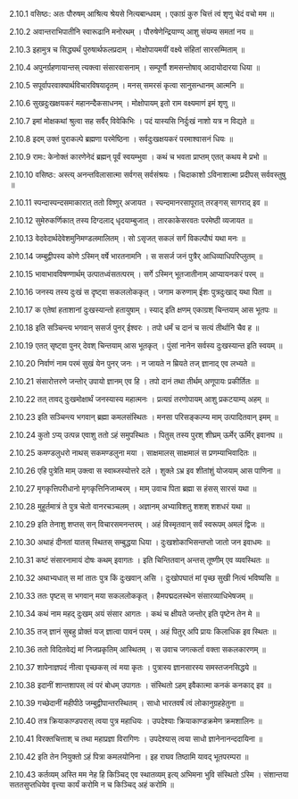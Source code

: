 2.10.1
वसिष्ठः:
अतः पौरुषम् आश्रित्य श्रेयसे नित्यबान्धवम् ।
एकाग्रं कुरु चित्तं त्वं शृणु चेदं वचो मम ॥


2.10.2
अवान्तराभिपातीनि स्वारूढानि मनोरथम् ।
पौरुषेणेन्द्रियाण्य् आशु संयम्य समतां नय ॥


2.10.3
इहामुत्र च सिद्ध्यर्थं पुरुषार्थफलप्रदाम् ।
मोक्षोपायमयीं वक्ष्ये संहितां सारसम्मिताम् ॥


2.10.4
अपुनर्ग्रहणायान्तस् त्यक्त्वा संसारवासनाम् ।
सम्पूर्णौ शमसन्तोषाव् आदायोदारया धिया ॥


2.10.5
सपूर्वापरवाक्यार्थविचारविषयादृतम् ।
मनस् समरसं कृत्वा सानुसन्धानम् आत्मनि ॥


2.10.6
सुखदुःखक्षयकरं महानन्दैकसाधनम् ।
मोक्षोपायम् इतो राम वक्ष्यमाणं इमं शृणु ॥


2.10.7
इमां मोक्षकथां श्रुत्वा सह सर्वैर् विवेकिभिः ।
पदं यास्यसि निर्दुःखं नाशो यत्र न विद्यते ॥


2.10.8
इदम् उक्तं पुराकल्पे ब्रह्मणा परमेष्ठिना ।
सर्वदुःखक्षयकरं परमाश्वासनं धियः ॥


2.10.9
रामः:
केनोक्तं कारणेनेदं ब्रह्मन् पूर्वं स्वयम्भुवा ।
कथं च भवता प्राप्तम् एतत् कथय मे प्रभो ॥


2.10.10
वसिष्ठः:
अस्त्य् अनन्तविलासात्मा सर्वगस् सर्वसंश्रयः ।
चिदाकाशो ऽविनाशात्मा प्रदीपस् सर्ववस्तुषु ॥


2.10.11
स्पन्दास्पन्दसमाकारात् ततो विष्णुर् अजायत ।
स्पन्दमानरसापूरात् तरङ्गस् सागराद् इव ॥


2.10.12
सुमेरुकर्णिकात् तस्य दिग्दलाद् धृदयाम्बुजात् ।
तारकाकेसरवतः परमेष्ठी व्यजायत ॥


2.10.13
वेदवेदार्थदेवेशमुनिमण्डलमालितम् ।
सो ऽसृजत् सकलं सर्गं विकल्पौघं यथा मनः ॥


2.10.14
जम्बुद्वीपस्य कोणे ऽस्मिन् वर्षे भारतनामनि ।
स ससर्ज जनं पुत्रैर् आधिव्याधिपरिप्लुतम् ॥


2.10.15
भावाभावविषण्णार्थम् उत्पातध्वंसतत्परम् ।
सर्गे ऽस्मिन् भूतजातीनाम् आप्यायनकरं परम् ॥


2.10.16
जनस्य तस्य दुःखं स दृष्ट्वा सकललोककृत् ।
जगाम करुणाम् ईशः पुत्रदुःखाद् यथा पिता ॥


2.10.17
क एतेषां हताशानां दुःखस्यान्तो हतायुषाम् ।
स्याद् इति क्षणम् एकाग्रश् चिन्तयाम् आस भूतपः ॥


2.10.18
इति सञ्चिन्त्य भगवान् ससर्ज पुनर् ईश्वरः ।
तपो धर्मं च दानं च सत्यं तीर्थानि चैव ह ॥


2.10.19
एतत् सृष्ट्वा पुनर् देवश् चिन्तयाम् आस भूतकृत् ।
पुंसां नानेन सर्वस्य दुःखस्यान्त इति स्वयम् ॥


2.10.20
निर्वाणं नाम परमं सुखं येन पुनर् जनः ।
न जायते न म्रियते तज् ज्ञानाद् एव लभ्यते ॥


2.10.21
संसारोत्तरणे जन्तोर् उपायो ज्ञानम् एव हि ।
तपो दानं तथा तीर्थम् अणूपायः प्रकीर्तितः ॥


2.10.22
तत् तावद् दुःखमोक्षार्थं जनस्यास्य महात्मनः ।
प्रत्यग्रं तरणोपायम् आशु प्रकटयाम्य् अहम् ॥


2.10.23
इति सञ्चिन्त्य भगवान् ब्रह्मा कमलसंस्थितः ।
मनसा परिसङ्कल्प्य माम् उत्पादितवान् इमम् ॥


2.10.24
कुतो ऽप्य् उत्पन्न एवाशु ततो ऽहं समुपस्थितः ।
पितुस् तस्य पुरश् शीघ्रम् ऊर्मेर् ऊर्मिर् इवानघ ॥


2.10.25
कमण्डलुधरो नाथस् सकमण्डलुना मया ।
साक्षमालस् साक्षमालं स प्रणम्याभिवादितः ॥


2.10.26
एहि पुत्रेति माम् उक्त्वा स स्वाब्जस्योत्तरे दले ।
शुक्ले ऽभ्र इव शीतांशुं योजयाम् आस पाणिना ॥


2.10.27
मृगकृत्तिपरीधानो मृगकृत्तिनिजाम्बरम् ।
माम् उवाच पिता ब्रह्मा स हंसस् सारसं यथा ॥


2.10.28
मुहूर्तमात्रं ते पुत्र चेतो वानरचञ्चलम् ।
अज्ञानम् अभ्याविशतु शशश् शशधरं यथा ॥


2.10.29
इति तेनाशु शप्तस् सन् विचारसमनन्तरम् ।
अहं विस्मृतवान् सर्वं स्वरूपम् अमलं द्विजः ॥


2.10.30
अथाहं दीनतां यातस् स्थितस् सम्बुद्धया धिया ।
दुःखशोकाभिसन्तप्तो जातो जन इवाधमः ॥


2.10.31
कष्टं संसारनामायं दोषः कथम् इवागतः ।
इति चिन्तितवान् अन्तस् तूष्णीम् एव व्यवस्थितः ॥


2.10.32
अथाभ्यधात् स मां तातः पुत्र किं दुःखवान् असि ।
दुःखोपघातं मां पृच्छ सुखी नित्यं भविष्यसि ॥


2.10.33
ततः पृष्टस् स भगवान् मया सकललोककृत् ।
हैमपद्मदलस्थेन संसारव्याधिभेषजम् ॥


2.10.34
कथं नाम महद् दुःखम् अयं संसार आगतः ।
कथं च क्षीयते जन्तोर् इति पृष्टेन तेन मे ॥


2.10.35
तज् ज्ञानं सुबहु प्रोक्तं यज् ज्ञात्वा पावनं परम् ।
अहं पितुर् अपि प्रायः किलाधिक इव स्थितः ॥


2.10.36
ततो विदितवेद्यं मां निजप्रकृतिम् आस्थितम् ।
स उवाच जगत्कर्ता वक्ता सकलकारणम् ॥


2.10.37
शापेनाज्ञपदं नीत्वा पृच्छकस् त्वं मया कृतः ।
पुत्रास्य ज्ञानसारस्य समस्तजनसिद्धये ॥


2.10.38
इदानीं शान्तशापस् त्वं परं बोधम् उपागतः ।
संस्थितो ऽहम् इवैकात्मा कनकं कनकाद् इव ॥


2.10.39
गच्छेदानीं महीपीठे जम्बुद्वीपान्तरस्थितम् ।
साधो भारतवर्षं त्वं लोकानुग्रहहेतुना ॥


2.10.40
तत्र क्रियाकाण्डपरास् त्वया पुत्र महाधियः ।
उपदेश्याः क्रियाकाण्डक्रमेण क्रमशालिनः ॥


2.10.41
विरक्तचित्ताश् च तथा महाप्रज्ञा विरागिणः ।
उपदेश्यास् त्वया साधो ज्ञानेनानन्ददायिना ॥


2.10.42
इति तेन नियुक्तो ऽहं पित्रा कमलयोनिना ।
इह राघव तिष्ठामि यावद् भूतपरम्परा ॥


2.10.43
कर्तव्यम् अस्ति मम नेह हि किञ्चिद् एव स्थातव्यम् इत्य् अभिमना भुवि संस्थितो ऽस्मि ।
संशान्तया सततसुप्तधियेव वृत्त्या कार्यं करोमि न च किञ्चिद् अहं करोमि ॥

